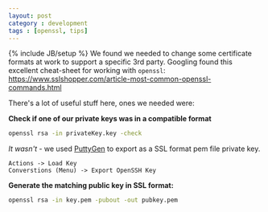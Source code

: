 ```yaml
---
layout: post
category : development
tags : [openssl, tips]
---
```

{% include JB/setup %}
We found we needed to change some certificate formats at work to support a specific 3rd party. Googling found this excellent cheat-sheet for working with `openssl`: 
https://www.sslshopper.com/article-most-common-openssl-commands.html

There's a lot of useful stuff here, ones we needed were:

**Check if one of our private keys was in a compatible format**

~~~bash
openssl rsa -in privateKey.key -check
~~~

 *It wasn't* - we used [PuttyGen](https://www.puttygen.com/) to export as a SSL format pem file private key.
 
 ~~~
 Actions -> Load Key
 Converstions (Menu) -> Export OpenSSH Key
 ~~~

**Generate the matching public key in SSL format:**

~~~bash
openssl rsa -in key.pem -pubout -out pubkey.pem
~~~
